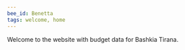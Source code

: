 ```yaml
---
bee_id: Benetta
tags: welcome, home
---
```


Welcome to the website with budget data for Bashkia Tirana.